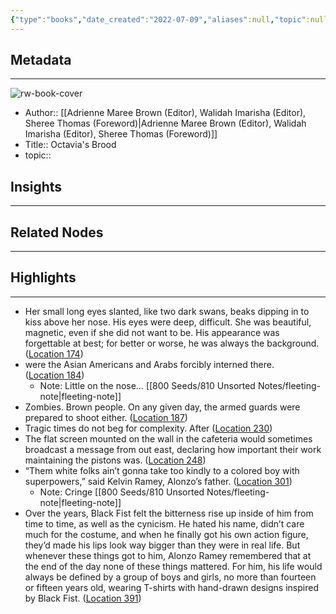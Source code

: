 ```yaml
---
{"type":"books","date_created":"2022-07-09","aliases":null,"topic":null,"url":null,"layout":null,"banner":null,"dg-publish":true,"tags":null,"permalink":"/300-biblio/100-books/octavia-s-brood/","dgPassFrontmatter":true,"created":"2023-10-20T12:44:17.000-05:00","updated":"2023-10-20T12:44:17.000-05:00"}
---
```


## Metadata
---
![rw-book-cover](https://images-na.ssl-images-amazon.com/images/I/61ur9c7oOsL._SL200_.jpg)
- Author:: [[Adrienne Maree Brown (Editor), Walidah Imarisha  (Editor), Sheree Thomas (Foreword)\|Adrienne Maree Brown (Editor), Walidah Imarisha  (Editor), Sheree Thomas (Foreword)]]
- Title:: Octavia's Brood
- topic::  



## Insights
---
## Related Nodes
---

## Highlights 
---
- Her small long eyes slanted, like two dark swans, beaks dipping in to kiss above her nose. His eyes were deep, difficult. She was beautiful, magnetic, even if she did not want to be. His appearance was forgettable at best; for better or worse, he was always the background. ([Location 174](https://readwise.io/to_kindle?action=open&asin=B00USBMIOC&location=174))
- were the Asian Americans and Arabs forcibly interned there. ([Location 184](https://readwise.io/to_kindle?action=open&asin=B00USBMIOC&location=184))
    - Note: Little on the nose… [[800 Seeds/810 Unsorted Notes/fleeting-note\|fleeting-note]]
- Zombies. Brown people. On any given day, the armed guards were prepared to shoot either. ([Location 187](https://readwise.io/to_kindle?action=open&asin=B00USBMIOC&location=187))
- Tragic times do not beg for complexity. After ([Location 230](https://readwise.io/to_kindle?action=open&asin=B00USBMIOC&location=230))
- The flat screen mounted on the wall in the cafeteria would sometimes broadcast a message from out east, declaring how important their work maintaining the pistons was. ([Location 248](https://readwise.io/to_kindle?action=open&asin=B00USBMIOC&location=248))
- “Them white folks ain’t gonna take too kindly to a colored boy with superpowers,” said Kelvin Ramey, Alonzo’s father. ([Location 301](https://readwise.io/to_kindle?action=open&asin=B00USBMIOC&location=301))
    - Note: Cringe [[800 Seeds/810 Unsorted Notes/fleeting-note\|fleeting-note]]
- Over the years, Black Fist felt the bitterness rise up inside of him from time to time, as well as the cynicism. He hated his name, didn’t care much for the costume, and when he finally got his own action figure, they’d made his lips look way bigger than they were in real life. But whenever these things got to him, Alonzo Ramey remembered that at the end of the day none of these things mattered. For him, his life would always be defined by a group of boys and girls, no more than fourteen or fifteen years old, wearing T-shirts with hand-drawn designs inspired by Black Fist. ([Location 391](https://readwise.io/to_kindle?action=open&asin=B00USBMIOC&location=391))
